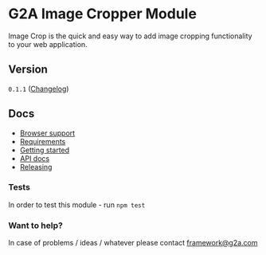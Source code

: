 # G2A Image Cropper Module
Image Crop is the quick and easy way to add image cropping functionality to your web application.

## Version
`0.1.1` ([Changelog](CHANGELOG.md))

## Docs

* [Browser support](docs/BROWSER_SUPPORT.md)
* [Requirements](docs/REQUIREMENTS.md)
* [Getting started](docs/GETTING_STARTED.md)
* [API docs](docs/API.md)
* [Releasing](docs/RELEASING.md)

### Tests
In order to test this module - run `npm test`

### Want to help?
In case of problems / ideas / whatever please contact [framework@g2a.com](mailto:framework@g2a.com)
